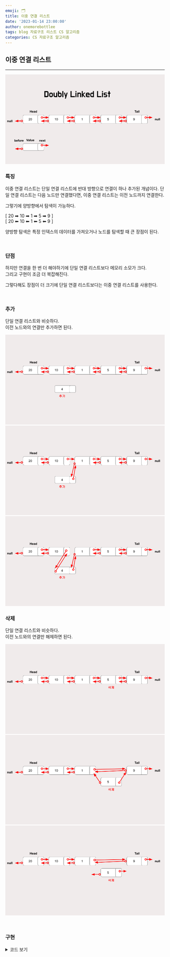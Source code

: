 ```yaml
---
emoji: 🗂
title: 이중 연결 리스트
date: '2023-01-14 23:00:00'
author: onemorebottlee
tags: blog 자료구조 리스트 CS 알고리즘
categories: CS 자료구조 알고리즘
---
```


## **이중 연결 리스트**

---

![이중 연결 리스트](image1.png)

### **특징**

이중 연결 리스트는 단일 연결 리스트에 반대 방향으로 연결이 하나 추가된 개념이다. 단일 연결 리스트는 다음 노드만 연결했다면, 이중 연결 리스트는 이전 노드까지 연결한다.

그렇기에 양방향에서 탐색이 가능하다.

[ 20 ➡ 10 ➡ 1 ➡ 5 ➡ 9 ]  
[ 20 ⬅ 10 ⬅ 1 ⬅ 5 ⬅ 9 ]

양방향 탐색은 특정 인덱스의 데이터를 가져오거나 노드를 탐색할 때 큰 장점이 된다.

<br/>

### **단점**

하지만 연결을 한 번 더 해야하기에 단일 연결 리스트보다 메모리 소모가 크다.  
그리고 구현이 조금 더 복잡해진다.

그렇다해도 장점이 더 크기에 단일 연결 리스트보다는 이중 연결 리스트를 사용한다.

<br/>

### **추가**

단일 연결 리스트와 비슷하다.  
이전 노드와의 연결만 추가하면 된다.

![이중 연결 리스트_추가1](image2.png)
![이중 연결 리스트_추가2](image3.png)
![이중 연결 리스트_추가3](image4.png)

### **삭제**

단일 연결 리스트와 비슷하다.  
이전 노드와의 연결만 해제하면 된다.

![이중 연결 리스트_삭제1](image5.png)
![이중 연결 리스트_삭제2](image6.png)
![이중 연결 리스트_삭제3](image7.png)

<br/>

### **구현**

<details>
<summary>코드 보기</summary>

```javascript
class Node {
  constructor(val) {
    this.val = val;
    this.next = null;
    this.prev = null;
  }
}

class DoublyLinkedList {
  constructor() {
    this.head = null;
    this.tail = null;
    this.length = 0;
  }

  // 마지막에 요소 추가
  push(val) {
    // 노드 만들기
    let newNode = new Node(val);

    // 비어있는지 확인
    if (this.length === 0) {
      this.head = newNode;
      this.tail = newNode;
    } else {
      // 추가한 요소가 마지막 노드가 되도록 설정
      // prev, next 연결
      this.tail.next = newNode;
      newNode.prev = this.tail;
      this.tail = newNode;
    }
    this.length++;
    return this;
  }

  // 마지막 요소 삭제
  pop() {
    // 비어있는지 확인
    if (!this.head) return undefined;
    // 직전 노드가 마지막 요소가 되도록 설정
    let poppedNode = this.tail;
    if (this.length === 1) {
      this.head = null;
      this.tail = null;
    } else {
      this.tail = poppedNode.prev;
      this.tail.next = null;
      // 삭제할 노드의 연결 끊기
      poppedNode.prev = null;
    }
    this.length--;
    return poppedNode;
  }

  // 앞 요소 삭제
  shift() {
    // 비어있는지 확인
    if (this.length === 0) return undefined;
    // 삭제할 노드의 연결 끊기
    let oldHead = this.head;
    // 요소가 한개일 경우
    if (this.length === 1) {
      this.head = null;
      this.tail = null;
    } else {
      // 2번 요소가 head 역할하게
      this.head = oldHead.next;
      this.head.prev = null;
      oldHead.next = null;
    }
    this.length--;
    return oldHead;
  }

  // 앞 요소 추가
  unshift(val) {
    let newNode = new Node(val);
    // 비어있는지 확인
    if (this.length === 0) {
      this.head = newNode;
      this.tail = newNode;
    } else {
      // 새 노드 연결
      this.head.prev = newNode;
      newNode.next = this.head;
      this.head = newNode;
    }
    this.length++;
    return this;
  }

  // 인덱스에 해당하는 값 가져오기
  get(index) {
    // 인덱스가 유효한지 확인하기
    if (index < 0 || index >= this.length) return null;
    // 인덱스가 가까운 위치 확인하기 (앞/뒤)
    let count = 0;
    if (index <= this.length / 2) {
      // 앞부터찾기 인덱스에 해당하는 값 가져오기
      let current = this.head;
      while (count !== index) {
        current = current.next;
        count++;
      }
      return current;
    } else {
      // 뒤부터찾기 인덱스에 해당하는 값 가져오기
      let count = this.length - 1;
      let current = this.tail;
      while (count !== index) {
        current = current.prev;
        count--;
      }
      return current;
    }
  }

  // 인덱스에 값 변경하기
  set(index, val) {
    // 해당 인덱스 값 호출
    let foundNode = this.get(index);
    if (foundNode !== null) {
      foundNode.val = val;
      return true;
    }
    return false;
  }

  // 인덱스에 값 추가하기
  insert(index, val) {
    // 인덱스 값 유효성 확인, 처음이나 마지막일때 기존 메서드 활용
    if (index < 0 || index > this.length) return undefined;
    if (index === 0) return !!this.unshift(val);
    if (index === this.length) return !!this.push(val);

    // 해당 인덱스 값 호출
    let newNode = new Node(val);
    let beforeNode = this.get(index - 1);
    let afterNode = beforeNode.next;

    // 연결 수정
    beforeNode.next = newNode;
    newNode.prev = beforeNode;
    newNode.next = afterNode;
    afterNode.prev = newNode;
    this.length++;
    return true;
  }

  // 인덱스에 해당하는 값 제거
  remove(index) {
    // 인덱스 값 유효성 확인
    if (index < 0 || index > this.length) return undefined;
    if (index === 0) return this.shift();
    if (index === index.length - 1) return this.pop();

    // 해당 인덱스 값 호출
    let removedNode = this.get(index);
    let beforeNode = removedNode.prev;
    let afterNode = removedNode.next;

    // 연결 수정
    beforeNode.next = afterNode;
    afterNode.prev = beforeNode;
    removedNode.next = null;
    removedNode.prev = null;
    this.length--;
    return removedNode;
  }

  reverse() {
    let node = this.head;
    this.head = this.tail;
    this.tail = node;
    let next;
    let prev = null;
    for (let i = 0; i < this.length; i++) {
      next = node.next;
      node.next = prev;
      prev = node;
      node = next;
    }
    return this;
  }
}
```

</details>

```toc

```
